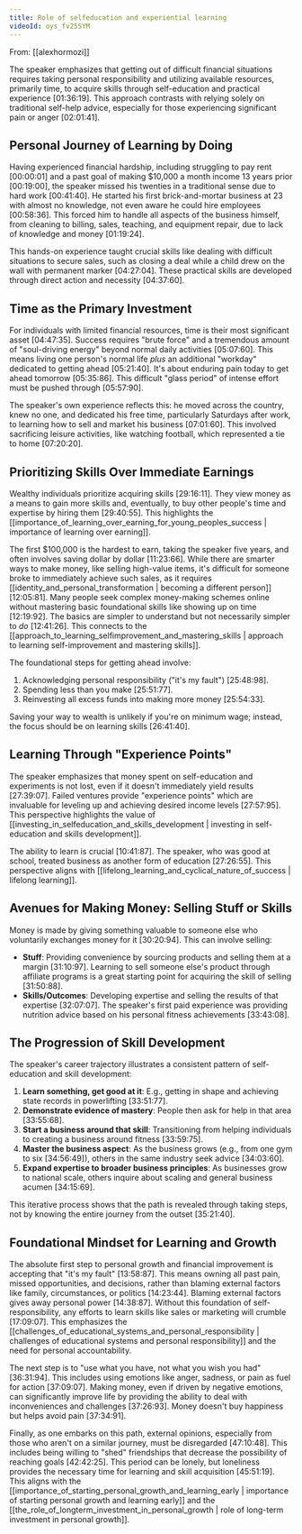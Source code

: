 ```yaml
---
title: Role of selfeducation and experiential learning
videoId: oys_fv25SYM
---
```


From: [[alexhormozi]] <br/> 

The speaker emphasizes that getting out of difficult financial situations requires taking personal responsibility and utilizing available resources, primarily time, to acquire skills through self-education and practical experience <a class="yt-timestamp" data-t="01:36:19">[01:36:19]</a>. This approach contrasts with relying solely on traditional self-help advice, especially for those experiencing significant pain or anger <a class="yt-timestamp" data-t="02:01:41">[02:01:41]</a>.

## Personal Journey of Learning by Doing

Having experienced financial hardship, including struggling to pay rent <a class="yt-timestamp" data-t="00:00:01">[00:00:01]</a> and a past goal of making $10,000 a month income 13 years prior <a class="yt-timestamp" data-t="00:19:00">[00:19:00]</a>, the speaker missed his twenties in a traditional sense due to hard work <a class="yt-timestamp" data-t="00:41:40">[00:41:40]</a>. He started his first brick-and-mortar business at 23 with almost no knowledge, not even aware he could hire employees <a class="yt-timestamp" data-t="00:58:36">[00:58:36]</a>. This forced him to handle all aspects of the business himself, from cleaning to billing, sales, teaching, and equipment repair, due to lack of knowledge and money <a class="yt-timestamp" data-t="01:19:24">[01:19:24]</a>.

This hands-on experience taught crucial skills like dealing with difficult situations to secure sales, such as closing a deal while a child drew on the wall with permanent marker <a class="yt-timestamp" data-t="04:27:04">[04:27:04]</a>. These practical skills are developed through direct action and necessity <a class="yt-timestamp" data-t="04:37:60">[04:37:60]</a>.

## Time as the Primary Investment

For individuals with limited financial resources, time is their most significant asset <a class="yt-timestamp" data-t="04:47:35">[04:47:35]</a>. Success requires "brute force" and a tremendous amount of "soul-driving energy" beyond normal daily activities <a class="yt-timestamp" data-t="05:07:60">[05:07:60]</a>. This means living one person's normal life *plus* an additional "workday" dedicated to getting ahead <a class="yt-timestamp" data-t="05:21:40">[05:21:40]</a>. It's about enduring pain today to get ahead tomorrow <a class="yt-timestamp" data-t="05:35:86">[05:35:86]</a>. This difficult "glass period" of intense effort must be pushed through <a class="yt-timestamp" data-t="05:57:90">[05:57:90]</a>.

The speaker's own experience reflects this: he moved across the country, knew no one, and dedicated his free time, particularly Saturdays after work, to learning how to sell and market his business <a class="yt-timestamp" data-t="07:01:60">[07:01:60]</a>. This involved sacrificing leisure activities, like watching football, which represented a tie to home <a class="yt-timestamp" data-t="07:20:20">[07:20:20]</a>.

## Prioritizing Skills Over Immediate Earnings

Wealthy individuals prioritize acquiring skills <a class="yt-timestamp" data-t="29:16:11">[29:16:11]</a>. They view money as a means to gain more skills and, eventually, to buy other people's time and expertise by hiring them <a class="yt-timestamp" data-t="29:40:55">[29:40:55]</a>. This highlights the [[importance_of_learning_over_earning_for_young_peoples_success | importance of learning over earning]].

The first $100,000 is the hardest to earn, taking the speaker five years, and often involves saving dollar by dollar <a class="yt-timestamp" data-t="11:23:66">[11:23:66]</a>. While there are smarter ways to make money, like selling high-value items, it's difficult for someone broke to immediately achieve such sales, as it requires [[identity_and_personal_transformation | becoming a different person]] <a class="yt-timestamp" data-t="12:05:81">[12:05:81]</a>. Many people seek complex money-making schemes online without mastering basic foundational skills like showing up on time <a class="yt-timestamp" data-t="12:19:92">[12:19:92]</a>. The basics are simpler to understand but not necessarily simpler to *do* <a class="yt-timestamp" data-t="12:41:26">[12:41:26]</a>. This connects to the [[approach_to_learning_selfimprovement_and_mastering_skills | approach to learning self-improvement and mastering skills]].

The foundational steps for getting ahead involve:
1.  Acknowledging personal responsibility ("it's my fault") <a class="yt-timestamp" data-t="25:48:98">[25:48:98]</a>.
2.  Spending less than you make <a class="yt-timestamp" data-t="25:51:77">[25:51:77]</a>.
3.  Reinvesting all excess funds into making more money <a class="yt-timestamp" data-t="25:54:33">[25:54:33]</a>.

Saving your way to wealth is unlikely if you're on minimum wage; instead, the focus should be on learning skills <a class="yt-timestamp" data-t="26:41:40">[26:41:40]</a>.

## Learning Through "Experience Points"

The speaker emphasizes that money spent on self-education and experiments is not lost, even if it doesn't immediately yield results <a class="yt-timestamp" data-t="27:39:07">[27:39:07]</a>. Failed ventures provide "experience points" which are invaluable for leveling up and achieving desired income levels <a class="yt-timestamp" data-t="27:57:95">[27:57:95]</a>. This perspective highlights the value of [[investing_in_selfeducation_and_skills_development | investing in self-education and skills development]].

The ability to learn is crucial <a class="yt-timestamp" data-t="10:41:87">[10:41:87]</a>. The speaker, who was good at school, treated business as another form of education <a class="yt-timestamp" data-t="27:26:55">[27:26:55]</a>. This perspective aligns with [[lifelong_learning_and_cyclical_nature_of_success | lifelong learning]].

## Avenues for Making Money: Selling Stuff or Skills

Money is made by giving something valuable to someone else who voluntarily exchanges money for it <a class="yt-timestamp" data-t="30:20:94">[30:20:94]</a>. This can involve selling:
*   **Stuff**: Providing convenience by sourcing products and selling them at a margin <a class="yt-timestamp" data-t="31:10:97">[31:10:97]</a>. Learning to sell someone else's product through affiliate programs is a great starting point for acquiring the skill of selling <a class="yt-timestamp" data-t="31:50:88">[31:50:88]</a>.
*   **Skills/Outcomes**: Developing expertise and selling the results of that expertise <a class="yt-timestamp" data-t="32:07:07">[32:07:07]</a>. The speaker's first paid experience was providing nutrition advice based on his personal fitness achievements <a class="yt-timestamp" data-t="33:43:08">[33:43:08]</a>.

## The Progression of Skill Development

The speaker's career trajectory illustrates a consistent pattern of self-education and skill development:
1.  **Learn something, get good at it**: E.g., getting in shape and achieving state records in powerlifting <a class="yt-timestamp" data-t="33:51:77">[33:51:77]</a>.
2.  **Demonstrate evidence of mastery**: People then ask for help in that area <a class="yt-timestamp" data-t="33:55:68">[33:55:68]</a>.
3.  **Start a business around that skill**: Transitioning from helping individuals to creating a business around fitness <a class="yt-timestamp" data-t="33:59:75">[33:59:75]</a>.
4.  **Master the business aspect**: As the business grows (e.g., from one gym to six <a class="yt-timestamp" data-t="34:56:49">[34:56:49]</a>), others in the same industry seek advice <a class="yt-timestamp" data-t="34:03:60">[34:03:60]</a>.
5.  **Expand expertise to broader business principles**: As businesses grow to national scale, others inquire about scaling and general business acumen <a class="yt-timestamp" data-t="34:15:69">[34:15:69]</a>.

This iterative process shows that the path is revealed through taking steps, not by knowing the entire journey from the outset <a class="yt-timestamp" data-t="35:21:40">[35:21:40]</a>.

## Foundational Mindset for Learning and Growth

The absolute first step to personal growth and financial improvement is accepting that "it's my fault" <a class="yt-timestamp" data-t="13:58:87">[13:58:87]</a>. This means owning all past pain, missed opportunities, and decisions, rather than blaming external factors like family, circumstances, or politics <a class="yt-timestamp" data-t="14:23:44">[14:23:44]</a>. Blaming external factors gives away personal power <a class="yt-timestamp" data-t="14:38:87">[14:38:87]</a>. Without this foundation of self-responsibility, any efforts to learn skills like sales or marketing will crumble <a class="yt-timestamp" data-t="17:09:07">[17:09:07]</a>. This emphasizes the [[challenges_of_educational_systems_and_personal_responsibility | challenges of educational systems and personal responsibility]] and the need for personal accountability.

The next step is to "use what you have, not what you wish you had" <a class="yt-timestamp" data-t="36:31:94">[36:31:94]</a>. This includes using emotions like anger, sadness, or pain as fuel for action <a class="yt-timestamp" data-t="37:09:07">[37:09:07]</a>. Making money, even if driven by negative emotions, can significantly improve life by providing the ability to deal with inconveniences and challenges <a class="yt-timestamp" data-t="37:26:93">[37:26:93]</a>. Money doesn't buy happiness but helps avoid pain <a class="yt-timestamp" data-t="37:34:91">[37:34:91]</a>.

Finally, as one embarks on this path, external opinions, especially from those who aren't on a similar journey, must be disregarded <a class="yt-timestamp" data-t="47:10:48">[47:10:48]</a>. This includes being willing to "shed" friendships that decrease the possibility of reaching goals <a class="yt-timestamp" data-t="42:42:25">[42:42:25]</a>. This period can be lonely, but loneliness provides the necessary time for learning and skill acquisition <a class="yt-timestamp" data-t="45:51:19">[45:51:19]</a>. This aligns with the [[importance_of_starting_personal_growth_and_learning_early | importance of starting personal growth and learning early]] and the [[the_role_of_longterm_investment_in_personal_growth | role of long-term investment in personal growth]].